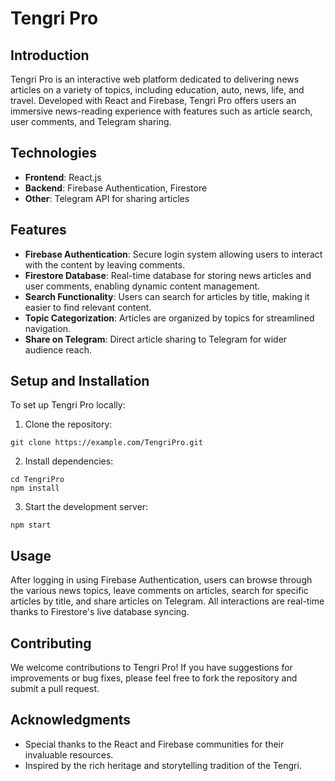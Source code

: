 # Tengri Pro

## Introduction
Tengri Pro is an interactive web platform dedicated to delivering news articles on a variety of topics, including education, auto, news, life, and travel. Developed with React and Firebase, Tengri Pro offers users an immersive news-reading experience with features such as article search, user comments, and Telegram sharing.

## Technologies
- **Frontend**: React.js
- **Backend**: Firebase Authentication, Firestore
- **Other**: Telegram API for sharing articles

## Features
- **Firebase Authentication**: Secure login system allowing users to interact with the content by leaving comments.
- **Firestore Database**: Real-time database for storing news articles and user comments, enabling dynamic content management.
- **Search Functionality**: Users can search for articles by title, making it easier to find relevant content.
- **Topic Categorization**: Articles are organized by topics for streamlined navigation.
- **Share on Telegram**: Direct article sharing to Telegram for wider audience reach.

## Setup and Installation
To set up Tengri Pro locally:
1. Clone the repository:
```
git clone https://example.com/TengriPro.git
```
2. Install dependencies:
```
cd TengriPro
npm install
```
3. Start the development server:
```
npm start
```

## Usage
After logging in using Firebase Authentication, users can browse through the various news topics, leave comments on articles, search for specific articles by title, and share articles on Telegram. All interactions are real-time thanks to Firestore's live database syncing.

## Contributing
We welcome contributions to Tengri Pro! If you have suggestions for improvements or bug fixes, please feel free to fork the repository and submit a pull request.

## Acknowledgments
- Special thanks to the React and Firebase communities for their invaluable resources.
- Inspired by the rich heritage and storytelling tradition of the Tengri.

